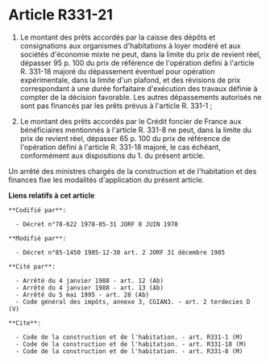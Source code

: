 # Article R331-21

1. Le montant des prêts accordés par la caisse des dépôts et consignations aux organismes d'habitations à loyer modéré et aux
sociétés d'économie mixte ne peut, dans la limite du prix de revient réel, dépasser 95 p. 100 du prix de référence de
l'opération défini à l'article R. 331-18 majoré du dépassement éventuel pour opération expérimentale, dans la limite d'un
plafond, et des révisions de prix correspondant à une durée forfaitaire d'exécution des travaux définie à compter de la
décision favorable. Les autres dépassements autorisés ne sont pas financés par les prêts prévus à l'article R. 331-1 ;

2. Le montant des prêts accordés par le Crédit foncier de France aux bénéficiaires mentionnés à l'article R. 331-8 ne peut,
dans la limite du prix de revient réel, dépasser 65 p. 100 du prix de référence de l'opération défini à l'article R. 331-18
majoré, le cas échéant, conformément aux dispositions du 1. du présent article.

Un arrêté des ministres chargés de la construction et de l'habitation et des finances fixe les modalités d'application du
présent article.

**Liens relatifs à cet article**

	**Codifié par**:

	  - Décret n°78-622 1978-05-31 JORF 8 JUIN 1978

	**Modifié par**:

	  - Décret n°85-1450 1985-12-30 art. 2 JORF 31 décembre 1985

	**Cité par**:

	  - Arrêté du 4 janvier 1988 - art. 12 (Ab)
	  - Arrêté du 4 janvier 1988 - art. 13 (Ab)
	  - Arrêté du 5 mai 1995 - art. 28 (Ab)
	  - Code général des impôts, annexe 3, CGIAN3. - art. 2 terdecies D (V)

	**Cite**:

	  - Code de la construction et de l'habitation. - art. R331-1 (M)
	  - Code de la construction et de l'habitation. - art. R331-18 (M)
	  - Code de la construction et de l'habitation. - art. R331-8 (M)
